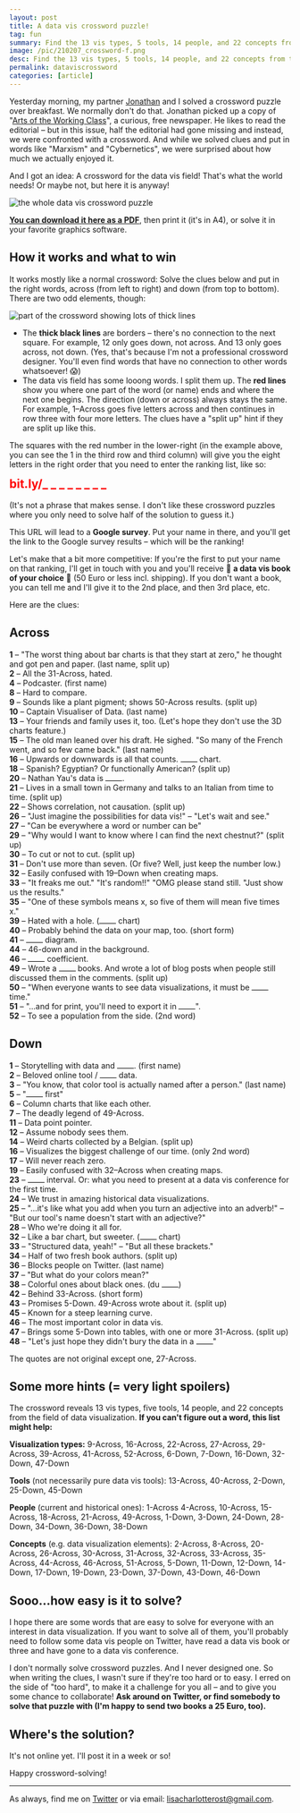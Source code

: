 ```yaml
---
layout: post
title: A data vis crossword puzzle!
tag: fun
summary: Find the 13 vis types, 5 tools, 14 people, and 22 concepts from the field of data vis and win a data vis book.
image: /pic/210207_crossword-f.png
desc: Find the 13 vis types, 5 tools, 14 people, and 22 concepts from the field of data vis and win a data vis book.
permalink: dataviscrossword
categories: [article]
---
```


Yesterday morning, my partner [Jonathan](https://jonathanmuth.com/) and I solved a crossword puzzle over breakfast. We normally don't do that. Jonathan picked up a copy of "[Arts of the Working Class](http://artsoftheworkingclass.org/)", a curious, free newspaper. He likes to read the editorial – but in this issue, half the editorial had gone missing and instead, we were confronted with a crossword. And while we solved clues and put in words like "Marxism" and "Cybernetics", we were surprised about how much we actually enjoyed it. 

And I got an idea: A crossword for the data vis field! That's what the world needs! Or maybe not, but here it is anyway! 

![the whole data vis crossword puzzle](/pic/210207_crossword2.png)

**[You can download it here as a PDF](/pic/datavis-crossword.pdf)**, then print it (it's in A4), or solve it in your favorite graphics software.

## How it works and what to win

It works mostly like a normal crossword: Solve the clues below and put in the right words, across (from left to right) and down (from top to bottom). There are two odd elements, though:

![part of the crossword showing lots of thick lines](/pic/210207_crossword1.png)

- The **thick black lines** are borders – there's no connection  to the next square. For example, 12 only goes down, not across. And 13 only goes across, not down. (Yes, that's because I'm not a professional crossword designer. You'll even find words that have no connection to other words whatsoever! 😱)
- The data vis field has some looong words. I split them up. The **red lines** show you where one part of the word (or name) ends and where the next one begins. The direction (down or across) always stays the same. For example, 1–Across goes five letters across and then continues in row three with four more letters. The clues have a 
"split up" hint if they are split up like this.

The squares with the red number in the lower-right (in the example above, you can see the 1 in the third row and third column) will give you the eight letters in the right order that you need to enter the ranking list, like so:

<h2 style="color:red;margin-top:10px;">bit.ly/_ _ _ _ _ _ _ _</h2>

(It's not a phrase that makes sense. I don't like these crossword puzzles where you only need to solve half of the solution to guess it.)

This URL will lead to a **Google survey**. Put your name in there, and you'll get the link to the Google survey results – which will be the ranking! 

Let's make that a bit more competitive: If you're the first to put your name on that ranking, I'll get in touch with you and you'll receive 🎉 **a data vis book of your choice** 🎉 (50 Euro or less incl. shipping). If you don't want a book, you can tell me and I'll give it to the 2nd place, and then 3rd place, etc.

Here are the clues: 

## Across

**1** – "The worst thing about bar charts is that they start at zero," he thought and got pen and paper. (last name, split up)<br>
**2** – All the 31-Across, hated.<br>
**4** – Podcaster. (first name)<br>
**8** – Hard to compare.<br>
**9** – Sounds like a plant pigment; shows 50-Across results. (split up)<br>
**10** – Captain Visualiser of Data. (last name)<br>
**13** – Your friends and family uses it, too. (Let's hope they don't use the 3D charts feature.)<br>
**15** – The old man leaned over his draft. He sighed. "So many of the French went, and so few came back." (last name)<br>
**16** – Upwards or downwards is all that counts. <span class="bottom_line"></span> chart.<br>
**18** – Spanish? Egyptian? Or functionally American? (split up)<br>
**20** – Nathan Yau's data is <span class="bottom_line"></span>.<br>
**21** – Lives in a small town in Germany and talks to an Italian from time to time. (split up)<br>
**22** – Shows correlation, not causation. (split up)<br>
**26** – "Just imagine the possibilities for data vis!" – "Let's wait and see."<br>
**27** – "Can be everywhere a word or number can be"<br>
**29** – "Why would I want to know where I can find the next chestnut?" (split up)<br>
**30** – To cut or not to cut. (split up)<br>
**31** – Don't use more than seven. (Or five? Well, just keep the number low.)<br>
**32** – Easily confused with 19–Down when creating maps.<br>
**33** – "It freaks me out." "It's random!!" "OMG please stand still. "Just show us the results."<br>
**35** – "One of these symbols means x, so five of them will mean five times x."<br>
**39** – Hated with a hole. (<span class="bottom_line"></span> chart)<br>
**40** – Probably behind the data on your map, too. (short form)<br>
**41** – <span class="bottom_line"></span> diagram.<br>
**44** – 46-down and in the background.<br>
**46** – <span class="bottom_line"></span> coefficient.<br>
**49** – Wrote a <span class="bottom_line"></span> books. And wrote a lot of blog posts when people still discussed them in the comments. (split up)<br>
**50** – "When everyone wants to see data visualizations, it must be <span class="bottom_line"></span> time."<br>
**51** – "...and for print, you'll need to export it in <span class="bottom_line"></span>". <br>
**52** – To see a population from the side. (2nd word)<br>


## Down

**1** – Storytelling with data and <span class="bottom_line"></span>. (first name)<br>
**2** – Beloved online tool / <span class="bottom_line"></span> data.<br>
**3** – "You know, that color tool is actually named after a person." (last name)<br>
**5** – "<span class="bottom_line"></span> first"<br>
**6** – Column charts that like each other.<br>
**7** – The deadly legend of 49-Across.<br>
**11** – Data point pointer.<br>
**12** – Assume nobody sees them.<br>
**14** – Weird charts collected by a Belgian. (split up)<br>
**16** – Visualizes the biggest challenge of our time. (only 2nd word)<br>
**17** – Will never reach zero.<br>
**19** – Easily confused with 32–Across when creating maps.<br>
**23** – <span class="bottom_line"></span> interval. Or: what you need to present at a data vis conference for the first time.<br>
**24** – We trust in amazing historical data visualizations.<br>
**25** – "...it's like what you add when you turn an adjective into an adverb!" – "But our tool's name doesn't start with an adjective?"<br>
**28** – Who we're doing it all for.<br>
**32** – Like a bar chart, but sweeter. (<span class="bottom_line"></span> chart)<br>
**33** – "Structured data, yeah!" – "But all these brackets."<br>
**34** – Half of two fresh book authors. (split up)<br>
**36** – Blocks people on Twitter. (last name)<br>
**37** – "But what do your colors mean?"<br>
**38** – Colorful ones about black ones. (du <span class="bottom_line"></span>)<br>
**42** – Behind 33-Across. (short form)<br>
**43** – Promises 5-Down. 49-Across wrote about it. (split up)<br>
**45** – Known for a steep learning curve.<br>
**46** – The most important color in data vis.<br>
**47** – Brings some 5-Down into tables, with one or more 31-Across. (split up)<br>
**48** – "Let's just hope they didn't bury the data in a <span class="bottom_line"></span>"<br>

The quotes are not original except one, 27-Across. 

## Some more hints (= very light spoilers)

The crossword reveals 13 vis types, five tools, 14 people, and 22 concepts from the field of data visualization. **If you can't figure out a word, this list might help:**

**Visualization types:** 9-Across, 16-Across, 22-Across, 27-Across, 29-Across, 39-Across, 41-Across, 52-Across, 6-Down, 7-Down, 16-Down, 32-Down, 47-Down

**Tools** (not necessarily pure data vis tools): 13-Across, 40-Across, 2-Down, 25-Down, 45-Down

**People** (current and historical ones): 1-Across
4-Across, 10-Across, 15-Across, 18-Across, 21-Across, 49-Across, 1-Down, 3-Down, 24-Down, 28-Down, 34-Down, 36-Down, 38-Down

**Concepts** (e.g. data visualization elements): 2-Across, 8-Across, 20-Across, 26-Across, 30-Across, 31-Across, 32-Across, 33-Across, 35-Across, 44-Across, 46-Across, 51-Across, 5-Down, 11-Down, 12-Down, 14-Down, 17-Down, 19-Down, 23-Down, 37-Down, 43-Down, 46-Down


## Sooo...how easy is it to solve?

I hope there are some words that are easy to solve for everyone with an interest in data visualization. If you want to solve all of them, you'll probably need to follow some data vis people on Twitter, have read a data vis book or three and have gone to a data vis conference. 

I don't normally solve crossword puzzles. And I never designed one. So when writing the clues, I wasn't sure if they're too hard or to easy. I erred on the side of "too hard", to make it a challenge for you all – and to give you some chance to collaborate! **Ask around on Twitter, or find somebody to solve that puzzle with (I'm happy to send two books a 25 Euro, too).**

## Where's the solution? 

It's not online yet. I'll post it in a week or so! 

Happy crossword-solving! 

---

As always, find me on [Twitter](https://twitter.com/lisacrost) or via email: [lisacharlotterost@gmail.com](mailto:lisacharlotterost@gmail.com).

<style>
	.bottom_line {
	border-bottom: 1.5px solid black; 
	width:30px; 
	display:inline-block;
}

</style>

